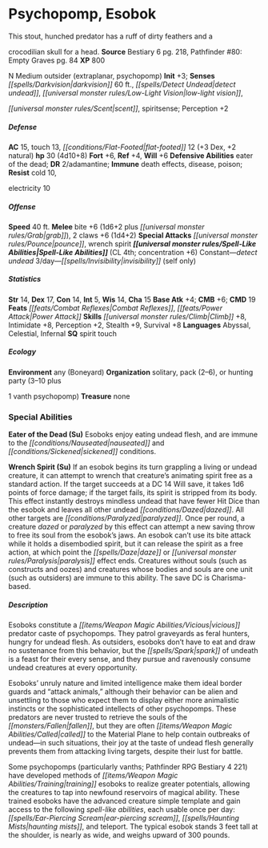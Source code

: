 ﻿---
cssclass: [monsters]
title1: Psychopomp, Esobok
desc_short: This stout, hunched predator has a ruff of dirty feathers and acrocodilian
  skull for a head.
title2: Esobok
CR: 3
sources:
- name: Bestiary 6
  page: 218
  link: http://paizo.com/products/btpy9oge?Pathfinder-Roleplaying-Game-Bestiary-6-Hardcover
- name: 'Pathfinder #80: Empty Graves'
  page: 84
  link: http://paizo.com/products/btpy94vv?Pathfinder-Adventure-Path-80-Empty-Graves
XP: 800
alignment: N
size: Medium
type: outsider
subtypes:
- extraplanar
- psychopomp
initiative:
  bonus: 3
senses:
  darkvision: 60
  detect undead: true
  low-light vision: true
  scent: true
  spiritsense: true
AC:
  AC: 15
  touch: 13
  flat_footed: 12
  components:
    dex: 3
    natural: 2
HP:
  HP: 30
  long: 4d10+8
saves:
  fort: 6
  ref: 4
  will: 6
defensive_abilities:
- eater of the dead
DR:
- amount: 2
  weakness: adamantine
immunities:
- death effects
- disease
- poison
resistances:
  cold: 10
  electricity: 10
speeds:
  base: 40
attacks:
  melee:
  - - text: bite +6 (1d6+2 plus grab)
      entries:
      - - damage: 1d6+2
        - effect: grab
      attack: bite
      bonus:
      - 6
    - text: 2 claws +6 (1d4+2)
      entries:
      - - damage: 1d4+2
      count: 2
      attack: claws
      bonus:
      - 6
  special:
  - pounce
  - wrench spirit
spell_like_abilities:
  entries:
  - name: detect undead
    source: default
    freq: Constant
  - name: invisibility
    source: default
    freq: 3/day
    other: self only
  sources:
  - name: default
    CL: 4
    concentration: 6
ability_scores:
  STR: 14
  DEX: 17
  CON: 14
  INT: 5
  WIS: 14
  CHA: 15
BAB: 4
CMB: 6
CMD: 19
feats:
- name: Combat Reflexes
- name: Power Attack
skills:
  Climb: 8
  Intimidate: 8
  Perception: 2
  Stealth: 9
  Survival: 8
languages:
- Abyssal
- Celestial
- Infernal
special_qualities:
- spirit touch
ecology:
  environment: any (Boneyard)
  organization: solitary, pack (2-6), or hunting party (3-10 plus1 vanth psychopomp)
  treasure_type: none
special_abilities:
  Eater of the Dead (Su): Esoboks enjoy eating undead flesh, and are immune to the
    nauseated and sickened conditions.
  Wrench Spirit (Su): If an esobok begins its turn grappling a living or undead creature,
    it can attempt to wrench that creature's animating spirit free as a standard action.
    If the target succeeds at a DC 14 Will save, it takes 1d6 points of force damage;
    if the target fails, its spirit is stripped from its body. This effect instantly
    destroys mindless undead that have fewer Hit Dice than the esobok and leaves all
    other undead dazed. All other targets are paralyzed. Once per round, a creature
    dazed or paralyzed by this effect can attempt a new saving throw to free its soul
    from the esobok's jaws. An esobok can't use its bite attack while it holds a disembodied
    spirit, but it can release the spirit as a free action, at which point the daze
    or paralysis effect ends. Creatures without souls (such as constructs and oozes)
    and creatures whose bodies and souls are one unit (such as outsiders) are immune
    to this ability. The save DC is Charisma-based.
desc_long: |-
  Esoboks constitute a vicious predator caste of psychopomps. They patrol graveyards as feral hunters, hungry for undead flesh. As outsiders, esoboks don't have to eat and draw no sustenance from this behavior, but the spark of undeath is a feast for their every sense, and they pursue and ravenously consume undead creatures at every opportunity. 

  Esoboks' unruly nature and limited intelligence make them ideal border guards and “attack animals,” although their behavior can be alien and unsettling to those who expect them to display either more animalistic instincts or the sophisticated intellects of other psychopomps. These predators are never trusted to retrieve the souls of the fallen, but they are often called to the Material Plane to help contain outbreaks of undead-in such situations, their joy at the taste of undead flesh generally prevents them from attacking living targets, despite their lust for battle. 

  Some psychopomps (particularly vanths; Pathfinder RPG Bestiary 4 221) have developed methods of training esoboks to realize greater potentials, allowing the creatures to tap into newfound reservoirs of magical ability. These trained esoboks have the advanced creature simple template and gain access to the following spell-like abilities, each usable once per day: ear-piercing scream, haunting mists, and teleport. The typical esobok stands 3 feet tall at the shoulder, is nearly as wide, and weighs upward of 300 pounds.

---

# Psychopomp, Esobok
This stout, hunched predator has a ruff of dirty feathers and a

crocodilian skull for a head.
**Source** Bestiary 6 pg. 218, Pathfinder #80: Empty Graves pg. 84
**XP** 800

N Medium outsider (extraplanar, psychopomp)
**Init** +3; **Senses** _[[spells/Darkvision|darkvision]]_ 60 ft., _[[spells/Detect Undead|detect undead]]_, _[[universal monster rules/Low-Light Vision|low-light vision]]_,

_[[universal monster rules/Scent|scent]]_, spiritsense; Perception +2

##### Defense

**AC** 15, touch 13, _[[conditions/Flat-Footed|flat-footed]]_ 12 (+3 Dex, +2 natural)
**hp** 30 (4d10+8)
**Fort** +6, **Ref** +4, **Will** +6
**Defensive Abilities** eater of the dead; **DR** 2/adamantine; **Immune** death effects, disease, poison; **Resist** cold 10,

electricity 10

##### Offense
**Speed** 40 ft.
**Melee** bite +6 (1d6+2 plus _[[universal monster rules/Grab|grab]]_), 2 claws +6 (1d4+2)
**Special Attacks** _[[universal monster rules/Pounce|pounce]]_, wrench spirit
**_[[universal monster rules/Spell-Like Abilities|Spell-Like Abilities]]_** (CL 4th; concentration +6)
Constant—_detect undead_ 
3/day—_[[spells/Invisibility|invisibility]]_ (self only)

##### Statistics
**Str** 14, **Dex** 17, **Con** 14, **Int** 5, **Wis** 14, **Cha** 15
**Base Atk** +4; **CMB** +6; **CMD** 19
**Feats** _[[feats/Combat Reflexes|Combat Reflexes]]_, _[[feats/Power Attack|Power Attack]]_
**Skills** _[[universal monster rules/Climb|Climb]]_ +8, Intimidate +8, Perception +2, Stealth +9, Survival +8
**Languages** Abyssal, Celestial, Infernal
**SQ** spirit touch

##### Ecology

**Environment** any (Boneyard)
**Organization** solitary, pack (2–6), or hunting party (3–10 plus

1 vanth psychopomp)
**Treasure** none

### Special Abilities

**Eater of the Dead (Su)** Esoboks enjoy eating undead flesh, and are immune to the _[[conditions/Nauseated|nauseated]]_ and _[[conditions/Sickened|sickened]]_ conditions.

**Wrench Spirit (Su)** If an esobok begins its turn grappling a living or undead creature, it can attempt to wrench that creature’s animating spirit free as a standard action. If the target succeeds at a DC 14 Will save, it takes 1d6 points of force damage; if the target fails, its spirit is stripped from its body. This effect instantly destroys mindless undead that have fewer Hit Dice than the esobok and leaves all other undead _[[conditions/Dazed|dazed]]_. All other targets are _[[conditions/Paralyzed|paralyzed]]_. Once per round, a creature _dazed_ or _paralyzed_ by this effect can attempt a new saving throw to free its soul from the esobok’s jaws. An esobok can’t use its bite attack while it holds a disembodied spirit, but it can release the spirit as a free action, at which point the _[[spells/Daze|daze]]_ or _[[universal monster rules/Paralysis|paralysis]]_ effect ends. Creatures without souls (such as constructs and oozes) and creatures whose bodies and souls are one unit (such as outsiders) are immune to this ability. The save DC is Charisma-based.

##### Description

Esoboks constitute a _[[items/Weapon Magic Abilities/Vicious|vicious]]_ predator caste of psychopomps. They patrol graveyards as feral hunters, hungry for undead flesh. As outsiders, esoboks don’t have to eat and draw no sustenance from this behavior, but the _[[spells/Spark|spark]]_ of undeath is a feast for their every sense, and they pursue and ravenously consume undead creatures at every opportunity.

Esoboks’ unruly nature and limited intelligence make them ideal border guards and “attack animals,” although their behavior can be alien and unsettling to those who expect them to display either more animalistic instincts or the sophisticated intellects of other psychopomps. These predators are never trusted to retrieve the souls of the _[[monsters/Fallen|fallen]]_, but they are often _[[items/Weapon Magic Abilities/Called|called]]_ to the Material Plane to help contain outbreaks of undead—in such situations, their joy at the taste of undead flesh generally prevents them from attacking living targets, despite their lust for battle.

Some psychopomps (particularly vanths; Pathfinder RPG Bestiary 4 221) have developed methods of _[[items/Weapon Magic Abilities/Training|training]]_ esoboks to realize greater potentials, allowing the creatures to tap into newfound reservoirs of magical ability. These trained esoboks have the advanced creature simple template and gain access to the following _spell-like abilities_, each usable once per day: _[[spells/Ear-Piercing Scream|ear-piercing scream]]_, _[[spells/Haunting Mists|haunting mists]]_, and teleport. The typical esobok stands 3 feet tall at the shoulder, is nearly as wide, and weighs upward of 300 pounds.